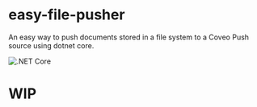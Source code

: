 # easy-file-pusher
An easy way to push documents stored in a file system to a Coveo Push source using dotnet core.

![.NET Core](https://github.com/coveooss/easy-file-pusher/workflows/.NET%20Core/badge.svg?branch=master)

# WIP
